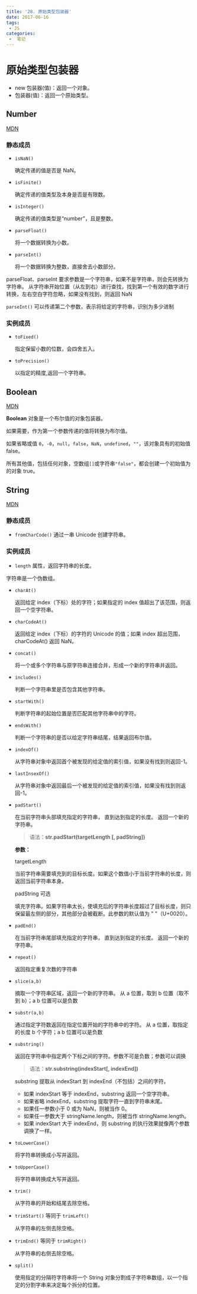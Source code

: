 ```yaml
---
title: '28. 原始类型包装器'
date: 2017-06-16
tags:
 - JS
categories:
 -  笔记
---
```


# 原始类型包装器

- new 包装器(值)：返回一个对象。
- 包装器(值)：返回一个原始类型。

## Number 

[MDN](https://developer.mozilla.org/zh-CN/docs/Web/JavaScript/Reference/Global_Objects/Number)

### 静态成员

- `isNaN() `

  确定传递的值是否是 NaN。

- `isFinite() `

  确定传递的值类型及本身是否是有限数。

- `isInteger() `

  确定传递的值类型是“number”，且是整数。

- `parseFloat() `

  将一个数据转换为小数。

- `parseInt() `

  将一个数据转换为整数，直接舍去小数部分。

parseFloat、parseInt 要求参数是一个字符串，如果不是字符串，则会先转换为字符串。
从字符串开始位置（从左到右）进行查找，找到第一个有效的数字进行转换，左右空白字符忽略，如果没有找到，则返回 NaN

`parseInt()` 可以传递第二个参数，表示将给定的字符串，识别为多少进制

### 实例成员

- `toFixed() `

  指定保留小数的位数，会四舍五入。

- `toPrecision()`

  以指定的精度,返回一个字符串。

## Boolean

[MDN](https://developer.mozilla.org/zh-CN/docs/Web/JavaScript/Reference/Global_Objects/Boolean)

**Boolean** 对象是一个布尔值的对象包装器。

如果需要，作为第一个参数传递的值将转换为布尔值。

如果省略或值 `0`，`-0`，`null`，`false`，`NaN`，`undefined`，`""`，该对象具有的初始值 false。

所有其他值，包括任何对象，空数组`[]`或字符串`"false"`，都会创建一个初始值为的对象 true。

## String

[MDN](https://developer.mozilla.org/zh-CN/docs/Web/JavaScript/Reference/Global_Objects/String)

### 静态成员

- `fromCharCode()` 通过一串 Unicode 创建字符串。

### 实例成员

- `length` 属性，返回字符串的长度。

字符串是一个伪数组。

- `charAt()`
  
  返回给定 index（下标）处的字符；如果指定的 index 值超出了该范围，则返回一个空字符串。
  
- `charCodeAt()`

  返回给定 index（下标）的字符的 Unicode 的值；如果 index 超出范围，charCodeAt() 返回 NaN。

- `concat()`

  将一个或多个字符串与原字符串连接合并，形成一个新的字符串并返回。

- `includes()`

  判断一个字符串里是否包含其他字符串。

- `startWith()`

  判断字符串的起始位置是否匹配其他字符串中的字符。

- `endsWith()`

  判断一个字符串的是否以给定字符串结尾，结果返回布尔值。

- `indexOf()`

  从字符串对象中返回首个被发现的给定值的索引值，如果没有找到则返回-1。

- `lastInsexOf()` 

  从字符串对象中返回最后一个被发现的给定值的索引值，如果没有找到则返回-1。

- `padStart()` 

  在当前字符串头部填充指定的字符串， 直到达到指定的长度。 返回一个新的字符串。

  > 语法：**str.padStart(targetLength [, padString])**

  **参数：**

  targetLength

  当前字符串需要填充到的目标长度。如果这个数值小于当前字符串的长度，则返回当前字符串本身。

  padString 可选

  填充字符串。如果字符串太长，使填充后的字符串长度超过了目标长度，则只保留最左侧的部分，其他部分会被截断。此参数的默认值为 " "（U+0020）。

- `padEnd()` 

  在当前字符串尾部填充指定的字符串， 直到达到指定的长度。 返回一个新的字符串。

- `repeat()` 

  返回指定重复次数的字符串

- `slice(a,b)` 

  摘取一个字符串区域，返回一个新的字符串。 从 a 位置，取到 b 位置（取不到 b）；a b 位置可以是负数

- `substr(a,b)` 

  通过指定字符数返回在指定位置开始的字符串中的字符。 从 a 位置，取指定的长度 b 个字符；a b 位置可以是负数

- `substring()` 

  返回在字符串中指定两个下标之间的字符。参数不可是负数；参数可以调换

  > 语法：**str.substring(indexStart[, indexEnd])**

  substring 提取从 indexStart 到 indexEnd（不包括）之间的字符。
  
  - 如果 indexStart 等于 indexEnd，substring 返回一个空字符串。
  - 如果省略 indexEnd，substring 提取字符一直到字符串末尾。
  - 如果任一参数小于 0 或为 NaN，则被当作 0。
  - 如果任一参数大于 stringName.length，则被当作 stringName.length。
  - 如果 indexStart 大于 indexEnd，则 substring 的执行效果就像两个参数调换了一样。

- `toLowerCase()` 

  将字符串转换成小写并返回。

- `toUpperCase()` 

  将字符串转换成大写并返回。

- `trim()` 

  从字符串的开始和结尾去除空格。

- `trimStart()` 等同于 `trimLeft()` 

  从字符串的左侧去除空格。

- `trimEnd()` 等同于 `trimRight()` 

  从字符串的右侧去除空格。

- `split()` 

  使用指定的分隔符字符串将一个 String 对象分割成子字符串数组，以一个指定的分割字串来决定每个拆分的位置。
